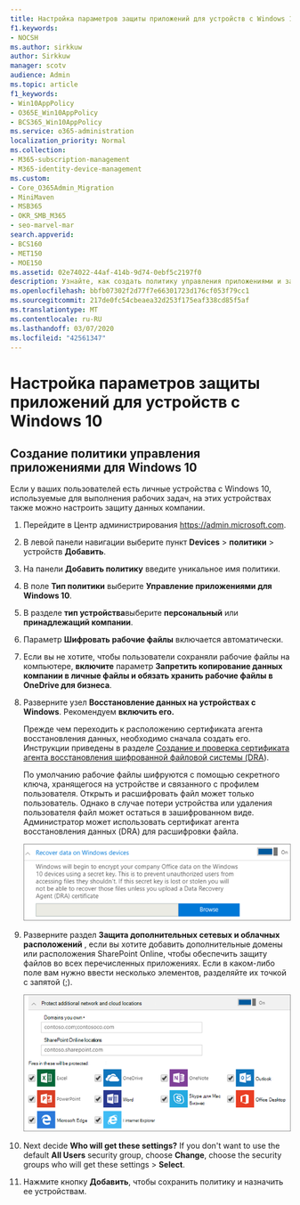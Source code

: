 ```yaml
---
title: Настройка параметров защиты приложений для устройств с Windows 10
f1.keywords:
- NOCSH
ms.author: sirkkuw
author: Sirkkuw
manager: scotv
audience: Admin
ms.topic: article
f1_keywords:
- Win10AppPolicy
- O365E_Win10AppPolicy
- BCS365_Win10AppPolicy
ms.service: o365-administration
localization_priority: Normal
ms.collection:
- M365-subscription-management
- M365-identity-device-management
ms.custom:
- Core_O365Admin_Migration
- MiniMaven
- MSB365
- OKR_SMB_M365
- seo-marvel-mar
search.appverid:
- BCS160
- MET150
- MOE150
ms.assetid: 02e74022-44af-414b-9d74-0ebf5c2197f0
description: Узнайте, как создать политику управления приложениями и защитить рабочие файлы на персональных устройствах Windows 10.
ms.openlocfilehash: bbfb07302f2d77f7e66301723d176cf053f79cc1
ms.sourcegitcommit: 217de0fc54cbeaea32d253f175eaf338cd85f5af
ms.translationtype: MT
ms.contentlocale: ru-RU
ms.lasthandoff: 03/07/2020
ms.locfileid: "42561347"
---
```

# <a name="set-application-protection-settings-for-windows-10-devices"></a>Настройка параметров защиты приложений для устройств с Windows 10

## <a name="create-an-app-management-policy-for-windows-10"></a>Создание политики управления приложениями для Windows 10

Если у ваших пользователей есть личные устройства с Windows 10, используемые для выполнения рабочих задач, на этих устройствах также можно настроить защиту данных компании.
  
1. Перейдите в Центр администрирования <a href="https://go.microsoft.com/fwlink/p/?linkid=837890" target="_blank">https://admin.microsoft.com</a>. 
    
2. В левой панели навигации выберите пункт **Devices** \> **политики** \> устройств **Добавить**.

3. На панели **Добавить политику** введите уникальное имя политики. 
    
4. В поле **Тип политики** выберите **Управление приложениями для Windows 10**.
    
5. В разделе **тип устройства**выберите **персональный** или **принадлежащий компании**.
    
6. Параметр **Шифровать рабочие файлы** включается автоматически. 
    
7. Если вы не хотите, чтобы пользователи сохраняли рабочие файлы на компьютере, **включите** параметр **Запретить копирование данных компании в личные файлы и обязать хранить рабочие файлы в OneDrive для бизнеса**. 
    
9. Разверните узел **Восстановление данных на устройствах с Windows**. Рекомендуем **включить его.**
    
    Прежде чем переходить к расположению сертификата агента восстановления данных, необходимо сначала создать его. Инструкции приведены в разделе [Создание и проверка сертификата агента восстановления шифрованной файловой системы (DRA](https://go.microsoft.com/fwlink/p/?linkid=853700)).
    
    По умолчанию рабочие файлы шифруются с помощью секретного ключа, хранящегося на устройстве и связанного с профилем пользователя. Открыть и расшифровать файл может только пользователь. Однако в случае потери устройства или удаления пользователя файл может остаться в зашифрованном виде. Администратор может использовать сертификат агента восстановления данных (DRA) для расшифровки файла.
    
    ![Browse to Data Recovery Agent certificate.](../media/7d7d664f-b72f-4293-a3e7-d0fa7371366c.png)
  
10. Разверните раздел **Защита дополнительных сетевых и облачных расположений** , если вы хотите добавить дополнительные домены или расположения SharePoint Online, чтобы обеспечить защиту файлов во всех перечисленных приложениях. Если в каком-либо поле вам нужно ввести несколько элементов, разделяйте их точкой с запятой (;).
    
    ![Expand Protect additional network and cloud locations, and enter domains or SharePoint Online sites you own.](../media/7afaa0c7-ba53-456d-8c61-312c45e09625.png)
  
11. Next decide **Who will get these settings?** If you don't want to use the default **All Users** security group, choose **Change**, choose the security groups who will get these settings \> **Select**.
    
12. Нажмите кнопку **Добавить**, чтобы сохранить политику и назначить ее устройствам. 
